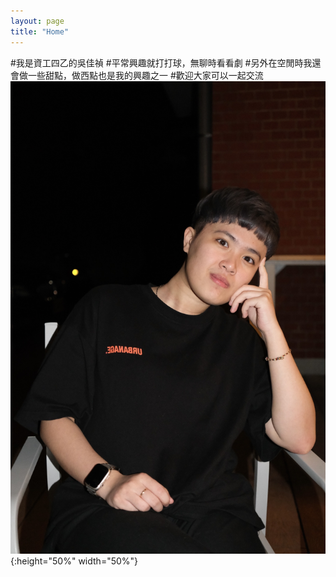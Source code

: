 ```yaml
---
layout: page
title: "Home"
---
```

#我是資工四乙的吳佳禎
#平常興趣就打打球，無聊時看看劇
#另外在空閒時我還會做一些甜點，做西點也是我的興趣之一
#歡迎大家可以一起交流
![image](/assets/photo.jpg){:height="50%" width="50%"}
